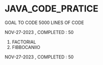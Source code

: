 # JAVA_CODE_PRATICE
GOAL TO CODE 5000 LINES OF CODE

NOV-27-2023 , COMPLETED : 50
1. FACTORIAL
2. FIBBOCANIIO

NOV-27-2023 , COMPLETED : 50



